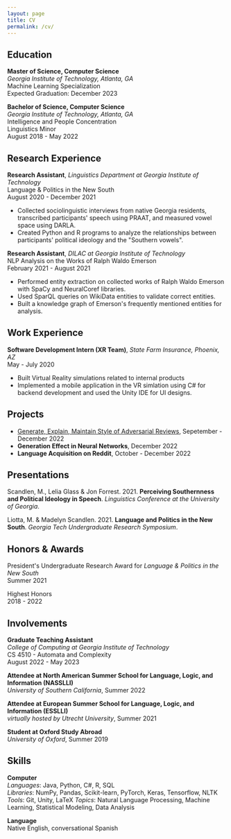 ```yaml
---
layout: page
title: CV
permalink: /cv/
---
```


## Education

**Master of Science, Computer Science** <br>
_Georgia Institute of Technology, Atlanta, GA_<br>
Machine Learning Specialization<br>
Expected Graduation: December 2023 <br>

**Bachelor of Science, Computer Science** <br>
_Georgia Institute of Technology, Atlanta, GA_<br>
Intelligence and People Concentration<br>
Linguistics Minor<br>
August 2018 - May 2022 <br>

## Research Experience

**Research Assistant**, _Linguistics Department at Georgia Institute of Technology_ <br>
Language & Politics in the New South <br>
August 2020 - December 2021 <br>
- Collected sociolinguistic interviews from native Georgia residents, transcribed participants' speech using PRAAT, and measured vowel space using DARLA.
- Created Python and R programs to analyze the relationships between participants' political ideology and the "Southern vowels".

**Research Assistant**, _DILAC at Georgia Institute of Technology_ <br>
NLP Analysis on the Works of Ralph Waldo Emerson <br>
February 2021 - August 2021 <br>
- Performed entity extraction on collected works of Ralph Waldo Emerson with SpaCy and NeuralCoref libraries.
- Used SparQL queries on WikiData entities to validate correct entities.
- Built a knowledge graph of Emerson's frequently mentioned entities for analysis.

## Work Experience

**Software Development Intern (XR Team)**, _State Farm Insurance, Phoenix, AZ_<br>
May - July 2020 <br>
- Built Virtual Reality simulations related to internal products
- Implemented a mobile application in the VR simlation using C# for backend development and used the Unity IDE for UI designs.

## Projects

- [Generate, Explain, Maintain Style of Adversarial Reviews](https://mscandlen.github.io/mscandlen/GEMS/), Sepetember - December 2022 <br>
- **Generation Effect in Neural Networks**, December 2022 <br>
- **Language Acquisition on Reddit**, October - December 2022 <br>

## Presentations

Scandlen, M., Lelia Glass & Jon Forrest. 2021. **Perceiving Southernness and Political Ideology in Speech**. _Linguistics Conference at the University of Georgia_. <br>

Liotta, M. & Madelyn Scandlen. 2021. **Language and Politics in the New South**. _Georgia Tech Undergraduate Research Symposium_. <br>

## Honors & Awards

President's Undergraduate Research Award for _Language & Politics in the New South_ <br>
Summer 2021 <br>

Highest Honors <br>
2018 - 2022 <br>

## Involvements

**Graduate Teaching Assistant** <br>
_College of Computing at Georgia Institute of Technology_ <br>
CS 4510 - Automata and Complexity <br>
August 2022 - May 2023 <br>

**Attendee at North American Summer School for Language, Logic, and Information (NASSLLI)** <br>
_University of Southern California_, Summer 2022 <br>

**Attendee at European Summer School for Language, Logic, and Information (ESSLLI)** <br>
_virtually hosted by Utrecht University_, Summer 2021 <br>

**Student at Oxford Study Abroad** <br>
_University of Oxford_, Summer 2019 <br>

## Skills

**Computer** <br>
_Languages_: Java, Python, C#, R, SQL <br>
_Libraries_: NumPy, Pandas, Scikit-learn, PyTorch, Keras, Tensorflow, NLTK <br> 
_Tools_: Git, Unity, LaTeX
_Topics_: Natural Language Processing, Machine Learning, Statistical Modeling, Data Analysis <br>

**Language** <br>
Native English, conversational Spanish <br>
